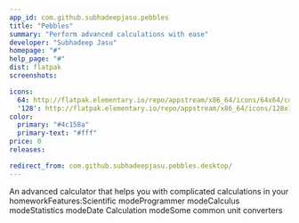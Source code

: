 ```yaml
---
app_id: com.github.subhadeepjasu.pebbles
title: "Pebbles"
summary: "Perform advanced calculations with ease"
developer: "Subhadeep Jasu"
homepage: "#"
help_page: "#"
dist: flatpak
screenshots:

icons:
  64: http://flatpak.elementary.io/repo/appstream/x86_64/icons/64x64/com.github.subhadeepjasu.pebbles.png
  '128': http://flatpak.elementary.io/repo/appstream/x86_64/icons/128x128/com.github.subhadeepjasu.pebbles.png
color:
  primary: "#4c158a"
  primary-text: "#fff"
price: 0
releases:

redirect_from: com.github.subhadeepjasu.pebbles.desktop/
---
```


An advanced calculator that helps you with complicated calculations in your homeworkFeatures:Scientific modeProgrammer modeCalculus modeStatistics modeDate Calculation modeSome common unit converters